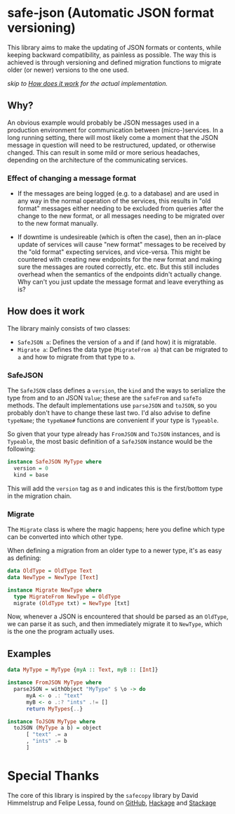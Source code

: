 # safe-json (Automatic JSON format versioning)

This library aims to make the updating of JSON formats or contents,
while keeping backward compatibility, as painless as possible. The
way this is achieved is through versioning and defined migration
functions to migrate older (or newer) versions to the one used.

*skip to [How does it work](#how-does-it-work) for the actual implementation.*

## Why?

An obvious example would probably be JSON messages used in a
production environment for communication between (micro-)services.
In a long running setting, there will most likely come a moment
that the JSON message in question will need to be restructured,
updated, or otherwise changed. This can result in some mild or more
serious headaches, depending on the architecture of the communicating
services.

### Effect of changing a message format

* If the messages are being logged (e.g. to a database) and are used
in any way in the normal operation of the services, this results in
"old format" messages either needing to be excluded from queries after
the change to the new format, or all messages needing to be migrated
over to the new format manually.

* If downtime is undesireable (which is often the case), then an
in-place update of services will cause "new format" messages to be
received by the "old format" expecting services, and vice-versa.
This might be countered with creating new endpoints for the new
format and making sure the messages are routed correctly, etc. etc.
But this still includes overhead when the semantics of the endpoints
didn't actually change. Why can't you just update the message format
and leave everything as is?

## How does it work

The library mainly consists of two classes:

* `SafeJSON a`: Defines the version of `a` and if (and how) it is
migratable.
* `Migrate a`: Defines the data type (`MigrateFrom a`) that can be
migrated to `a` and how to migrate from that type to `a`.

### SafeJSON

The `SafeJSON` class defines a `version`, the `kind` and the
ways to serialize the type from and to an JSON `Value`; these are
the `safeFrom` and `safeTo` methods. The default implementations
use `parseJSON` and `toJSON`, so you probably don't have to change
these last two. <!-- FIXME: add link to the exception (safeJSON inside safeJSON) -->
I'd also advise to define `typeName`; the `typeName#` functions are
convenient if your type is `Typeable`.

So given that your type already has `FromJSON` and `ToJSON` instances,
and is `Typeable`, the most basic definition of a `SafeJSON` instance
would be the following:

```haskell
instance SafeJSON MyType where
  version = 0
  kind = base
```

This will add the `version` tag as `0` and indicates this is the
first/bottom type in the migration chain.

### Migrate

The `Migrate` class is where the magic happens; here you define
which type can be converted into which other type.

When defining a migration from an older type to a newer type,
it's as easy as defining:

```haskell
data OldType = OldType Text
data NewType = NewType [Text]

instance Migrate NewType where
  type MigrateFrom NewType = OldType
  migrate (OldType txt) = NewType [txt]
```

Now, whenever a JSON is encountered that should be parsed as an
`OldType`, we can parse it as such, and then immediately migrate
it to `NewType`, which is the one the program actually uses.



<!--
## Integrating unversioned formats
Explain how Version Nothing works.
And the version fields

Note version fields are  "!v"
and "~v" / "~d"

------------------------
  N.B. about noVersion
------------------------

If you include a 'noVersion' in your chain (vNil), it is advised to remove
the need to include it as soon as possible, or, at least, to make sure no
program tries to parse the JSON as vNil; since, unlike versioned
types, anything trying to still parse the vNil type of your chain, will
ignore the version field and might succeed to parse newer versions if
the 'parseJSON/safeFrom' implementation of vNil would allow it.


### Safe non-object values
Making SafeJSON instances for non-Object 'Value's
creates additional overhead (since they get turned into objects)
so it is advised to try to make SafeJSON instances only for
top-level types that contain other types.


## Defining a SafeJSON instance
While the minimal definition doesn't need any declarations,
it is advised to at least set the 'version' and 'kind'.
(and the 'typeName' if your type is not Typeable)


## explain extended_* kinds
SafeJSON will look forward once, but after that go down the chain.



-------------------
  start of MyType
-------------------

data MyType

--------------------
  update to MyType
--------------------

data MyType_new

instance SafeJSON MyType
  version = noVersion
  kind = extended_base

instance SafeJSON MyType_new
  kind = extension

instance Migrate MyType_new
  type MigrateFrom MyType_new = MyType

instance Migrate (Reverse MyType)
  type MigrateFrom (Reverse MyType) = MyType_new

----------------------
  switching in-place
----------------------

In production, good idea to keep branch with only
the instance updates, while working to make the
new formats work.
Then when the new formats are tested -> update only the
instances on the services in production.
When those are all updated and running, update again
with the new format and functionality.

--------------------------
  update usages of types
--------------------------

MyType     -> MyType_old
MyType_new -> MyType


---------------------------
  When to actually change
  'safeFrom' and 'safeTo'
---------------------------

These use 'parseJSON' and 'toJSON' by default, but can be changed
in case the parsing with versioning should be different than without.
This might be the case if not just the entire Value, but also individual
fields in the object should use 'safeFromJSON' or 'safeToJSON', and
you want/need to keep the `FromJSON`/`ToJSON` instances completely
seperate from the `SafeJSON` instance.
-->

## Examples


```haskell
data MyType = MyType {myA :: Text, myB :: [Int]}

instance FromJSON MyType where
  parseJSON = withObject "MyType" $ \o -> do
      myA <- o .: "text"
      myB <- o .:? "ints" .!= []
      return MyTypes{..}

instance ToJSON MyType where
  toJSON (MyType a b) = object
      [ "text" .= a
      , "ints" .= b
      ]
```

# Special Thanks

The core of this library is inspired by the `safecopy` library
by David Himmelstrup and Felipe Lessa, found on
[GitHub](https://github.com/acid-state/safecopy),
[Hackage](https://hackage.haskell.org/package/safecopy) and
[Stackage](https://www.stackage.org/package/safecopy)